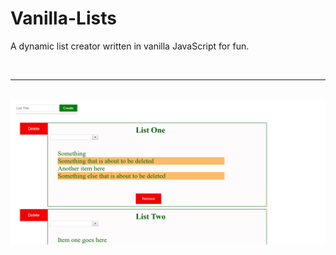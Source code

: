# Vanilla-Lists
A dynamic list creator written in vanilla JavaScript for fun.

<br />
<hr>
<br />
<img src="https://github.com/Awpatterson217/Vanilla-Lists/blob/master/screenshot.png" width="1100">
